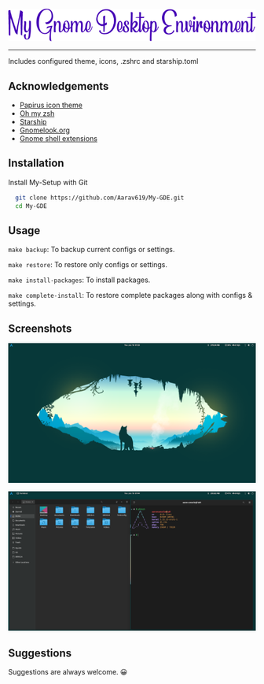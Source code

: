 ![Screenshot-1](screenshots/ss1.png)

<hr>

<p align="center">

  Includes configured theme, icons, .zshrc and starship.toml

</p>


## Acknowledgements

 - [Papirus icon theme](https://github.com/PapirusDevelopmentTeam/papirus-icon-theme)
 - [Oh my zsh](https://ohmyz.sh/)
 - [Starship](https://starship.rs/)
 - [Gnomelook.org](https://www.gnome-look.org/browse/)
 - [Gnome shell extensions](https://extensions.gnome.org/)


## Installation

Install My-Setup with Git

```bash
  git clone https://github.com/Aarav619/My-GDE.git
  cd My-GDE
```
    
## Usage
`make backup`: To backup current configs or settings.

`make restore`: To restore only configs or settings.

`make install-packages`: To install packages.

`make complete-install`: To restore complete packages along with configs & settings.


## Screenshots

![Screenshot-2](screenshots/ss2.png)

![Screenshot-3](screenshots/ss3.png)


## Suggestions

Suggestions are always welcome. :grinning: